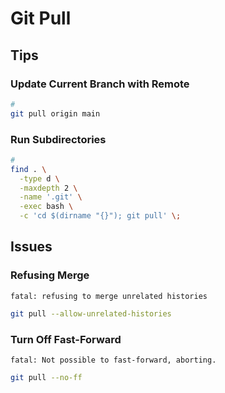 # Git Pull

## Tips

### Update Current Branch with Remote

```sh
#
git pull origin main
```

### Run Subdirectories

```sh
#
find . \
  -type d \
  -maxdepth 2 \
  -name '.git' \
  -exec bash \
  -c 'cd $(dirname "{}"); git pull' \;
```

## Issues

### Refusing Merge

```log
fatal: refusing to merge unrelated histories
```

```sh
git pull --allow-unrelated-histories
```

### Turn Off Fast-Forward

```log
fatal: Not possible to fast-forward, aborting.
```

```sh
git pull --no-ff
```
